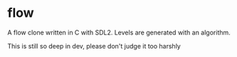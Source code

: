# flow
A flow clone written in C with SDL2. Levels are generated with an algorithm.

This is still so deep in dev, please don't judge it too harshly
